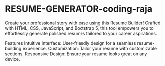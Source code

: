 # RESUME-GENERATOR-coding-raja

Create your professional story with ease using this Resume Builder! Crafted with HTML, CSS, JavaScript, and Bootstrap 5, this tool empowers you to effortlessly generate polished resumes tailored to your career aspirations.

Features
Intuitive Interface: User-friendly design for a seamless resume-building experience.
Customization: Tailor your resume with customizable sections.
Responsive Design: Ensure your resume looks great on any device.

